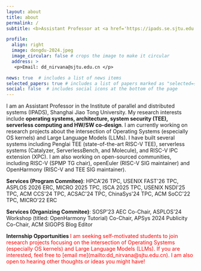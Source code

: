 ```yaml
---
layout: about
title: about
permalink: /
subtitle: <b>Assistant Professor at <a href='https://ipads.se.sjtu.edu.cn/'>IPADS Lab, Shanghai Jiao Tong University</a> </b>

profile:
  align: right
  image: dongdu-2024.jpeg
  image_circular: false # crops the image to make it circular
  address: >
   <p>Email: dd_nirvana@sjtu.edu.cn </p>

news: true  # includes a list of news items
selected_papers: true # includes a list of papers marked as "selected={true}"
social: false  # includes social icons at the bottom of the page
---
```


I am an Assistant Professor in the Institute of parallel and distributed systems (IPADS), Shanghai Jiao Tong University.
My research interests include <b>operating systems, architecture, system security (TEE), serverless computing and HW/SW co-design</b>.
I am currently working on research projects about the intersection of Operating Systems (especially OS kernels) and Large Language Models (LLMs).
I have built several systems including Penglai TEE (state-of-the-art RISC-V TEE), serverless systems (Catalyzer, ServerlessBench, and Molecule), and RISC-V IPC extension (XPC).
I am also working on open-sourced communities, including RISC-V (SPMP TG chair), openEuler (RISC-V SIG maintainer) and OpenHarmony (RISC-V and TEE SIG maintainer).

<b>Services (Program Commitee)</b>:
HPCA'26 TPC,
USENIX FAST'26 TPC,
ASPLOS 2026 ERC, MICRO 2025 TPC,
ISCA 2025 TPC,
USENIX NSDI'25 TPC, ACM CCS'24 TPC, ACSAC'24 TPC, ChinaSys'24 TPC, ACM SoCC'22 TPC, MICRO'22 ERC

<b>Services (Organizing Commitee)</b>:
SOSP'23 AEC Co-Chair,
ASPLOS'24 Workshop (titled: OpenHarmony Tutorial) Co-Chair,
APSys 2024 Publicity Co-Chair, ACM SIGOPS Blog Editor

<b>
Internship Opportunities
</b> <span style="color: red;">
I am seeking self-motivated students to join research projects focusing on the intersection of Operating Systems (especially OS kernels) and Large Language Models (LLMs).
If you are interested, feel free to [email me](mailto:dd_nirvana@sjtu.edu.cn).
I am also open to hearing other thoughts or ideas you might have!
</span>

